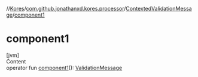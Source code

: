 //[Kores](../../index.md)/[com.github.jonathanxd.kores.processor](../index.md)/[ContextedValidationMessage](index.md)/[component1](component1.md)



# component1  
[jvm]  
Content  
operator fun [component1](component1.md)(): [ValidationMessage](../-validation-message/index.md)  



